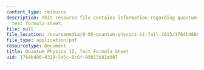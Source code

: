 ```yaml
---
content_type: resource
description: This resource file contains information regarding quantum physics II,
  test formula sheet.
file: null
file_location: /coursemedia/8-05-quantum-physics-ii-fall-2013/1764b48083295d5c8c6f99813b41e007_MIT8_05F13_test_formu_sht.pdf
file_type: application/pdf
resourcetype: Document
title: Quantum Physics II, Test Formula Sheet
uid: 1764b480-8329-5d5c-8c6f-99813b41e007
---
```

